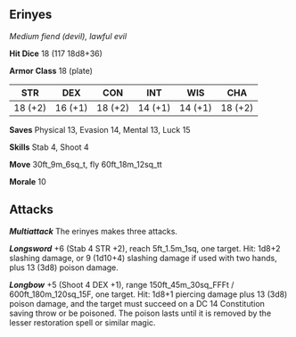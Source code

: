 ## Erinyes

*Medium fiend (devil), lawful evil*

**Hit Dice** 18 (117 18d8+36)

**Armor Class** 18 (plate)

| STR     | DEX     | CON     | INT     | WIS     | CHA     |
|---------|---------|---------|---------|---------|---------|
| 18 (+2) | 16 (+1) | 18 (+2) | 14 (+1) | 14 (+1) | 18 (+2) |

**Saves** Physical 13, Evasion 14, Mental 13, Luck 15

**Skills** Stab 4, Shoot 4

**Move** 30ft\_9m\_6sq\_t, fly 60ft\_18m\_12sq\_tt

**Morale** 10

## Attacks

***Multiattack*** The erinyes makes three attacks.

***Longsword*** +6 (Stab 4 STR +2), reach 5ft\_1.5m\_1sq, one target. Hit: 1d8+2 slashing damage, or 9 (1d10+4) slashing damage if used with two hands, plus 13 (3d8) poison damage.

***Longbow*** +5 (Shoot 4 DEX +1), range 150ft\_45m\_30sq\_FFFt / 600ft\_180m\_120sq\_15F, one target. Hit: 1d8+1 piercing damage plus 13 (3d8) poison damage, and the target must succeed on a DC 14 Constitution saving throw or be poisoned. The poison lasts until it is removed by the lesser restoration spell or similar magic.

